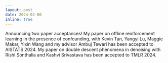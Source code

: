 ```yaml
---
layout: post
date: 2024-02-06
inline: true
---
```


Announcing two paper acceptances! My paper on offline reinforcement learning in the presence of confounding, with Kevin Tan, Yangyi Lu, Maggie Makar, Yixin Wang and my advisor Ambuj Tewari has been accepted to AISTATS 2024. My paper on double descent phenomena in denoising with Rishi Sonthalia and Kashvi Srivastava has been accepted to TMLR 2024.
